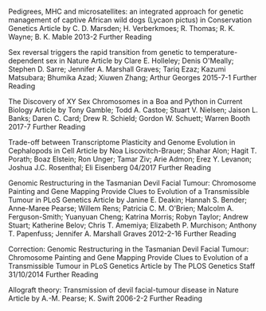 
Pedigrees, MHC and microsatellites: an integrated approach for genetic management of captive African wild dogs (Lycaon pictus) in Conservation Genetics
	Article by C. D. Marsden; H. Verberkmoes; R. Thomas; R. K. Wayne; B. K. Mable 2013-2 Further Reading 

Sex reversal triggers the rapid transition from genetic to temperature-dependent sex in Nature
	Article by Clare E. Holleley; Denis O'Meally; Stephen D. Sarre; Jennifer A. Marshall Graves; Tariq Ezaz; Kazumi Matsubara; Bhumika Azad; Xiuwen Zhang; Arthur Georges 2015-7-1 Further Reading 

The Discovery of XY Sex Chromosomes in a Boa and Python in Current Biology
	Article by Tony Gamble; Todd A. Castoe; Stuart V. Nielsen; Jaison L. Banks; Daren C. Card; Drew R. Schield; Gordon W. Schuett; Warren Booth 2017-7 Further Reading 

Trade-off between Transcriptome Plasticity and Genome Evolution in Cephalopods in Cell
    Article by Noa Liscovitch-Brauer; Shahar Alon; Hagit T. Porath; Boaz Elstein; Ron Unger; Tamar Ziv; Arie Admon; Erez Y. Levanon; Joshua J.C. Rosenthal; Eli Eisenberg 04/2017 Further Reading 

Genomic Restructuring in the Tasmanian Devil Facial Tumour: Chromosome Painting and Gene Mapping Provide Clues to Evolution of a Transmissible Tumour in PLoS Genetics
    Article by Janine E. Deakin; Hannah S. Bender; Anne-Maree Pearse; Willem Rens; Patricia C. M. O'Brien; Malcolm A. Ferguson-Smith; Yuanyuan Cheng; Katrina Morris; Robyn Taylor; Andrew Stuart; Katherine Belov; Chris T. Amemiya; Elizabeth P. Murchison; Anthony T. Papenfuss; Jennifer A. Marshall Graves 2012-2-16 Further Reading 

Correction: Genomic Restructuring in the Tasmanian Devil Facial Tumour: Chromosome Painting and Gene Mapping Provide Clues to Evolution of a Transmissible Tumour in PLoS Genetics
    Article by The PLOS Genetics Staff 31/10/2014 Further Reading 

Allograft theory: Transmission of devil facial-tumour disease in Nature
    Article by A.-M. Pearse; K. Swift 2006-2-2 Further Reading 

